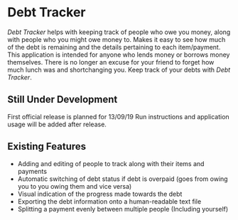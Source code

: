# Debt Tracker
*Debt Tracker* helps with keeping track of people who owe you money, along with people who you might owe money to. Makes it easy to see how much of the debt is remaining and the details pertaining to each item/payment. This application is intended for anyone who lends money or borrows money themselves. There is no longer an excuse for your friend to forget how much lunch was and shortchanging you. Keep track of your debts with *Debt Tracker*.

## Still Under Development
First official release is planned for 13/09/19
Run instructions and application usage will be added after release.

## Existing Features
- Adding and editing of people to track along with their items and payments
- Automatic switching of debt status if debt is overpaid (goes from owing you to you owing them and vice versa)
- Visual indication of the progress made towards the debt
- Exporting the debt information onto a human-readable text file
- Splitting a payment evenly between multiple people (Including yourself)

